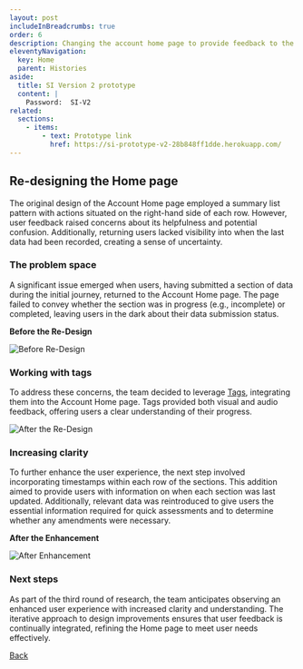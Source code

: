 ```yaml
---
layout: post
includeInBreadcrumbs: true
order: 6
description: Changing the account home page to provide feedback to the user on their progress through the initial journey and timestamps for a returning user.
eleventyNavigation:
  key: Home
  parent: Histories
aside:
  title: SI Version 2 prototype
  content: |
    Password:  SI-V2
related:
  sections:
    - items:
        - text: Prototype link
          href: https://si-prototype-v2-28b848ff1dde.herokuapp.com/
---
```


## Re-designing the Home page 

The original design of the Account Home page employed a summary list pattern with actions situated on the right-hand side of each row. However, user feedback raised concerns about its helpfulness and potential confusion. Additionally, returning users lacked visibility into when the last data had been recorded, creating a sense of uncertainty.

### The problem space

A significant issue emerged when users, having submitted a section of data during the initial journey, returned to the Account Home page. The page failed to convey whether the section was in progress (e.g., incomplete) or completed, leaving users in the dark about their data submission status.

**Before the Re-Design**

![Before Re-Design](/assets/home/1.png)


### Working with tags

To address these concerns, the team decided to leverage <a href="https://design-system.service.gov.uk/components/tag" class="govuk-link"> Tags</a>, integrating them into the Account Home page. Tags provided both visual and audio feedback, offering users a clear understanding of their progress.

![After the Re-Design](/assets/home/2.png)

### Increasing clarity

To further enhance the user experience, the next step involved incorporating timestamps within each row of the sections. This addition aimed to provide users with information on when each section was last updated. Additionally, relevant data was reintroduced to give users the essential information required for quick assessments and to determine whether any amendments were necessary.

**After the Enhancement**

![After Enhancement](/assets/home/3.png)

### Next steps

As part of the third round of research, the team anticipates observing an enhanced user experience with increased clarity and understanding. The iterative approach to design improvements ensures that user feedback is continually integrated, refining the Home page to meet user needs effectively.

<a href="/histories" class="govuk-back-link">Back</a>